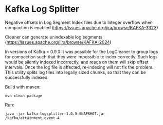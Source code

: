 Kafka Log Splitter
==================

Negative offsets in Log Segment Index files due to Integer overflow when compaction is enabled
(https://issues.apache.org/jira/browse/KAFKA-3323)

Cleaner can generate unindexable log segments
(https://issues.apache.org/jira/browse/KAFKA-2024)

In versions of Kafka < 0.9.0 it was possible for the LogCleaner to group logs for compaction such that they 
were impossible to index correctly.  Such logs would be silently indexed incorrectly, and reads on them will
skip offset intervals.  Once the log file is affected, re-indexing will not fix the problem. This utility splits 
log files into legally sized chunks, so that they can be successfully indexed.

Build with maven:

`mvn clean package`

Run:

`java -jar kafka-logsplitter-1.0.0-SNAPSHOT.jar /kafka/attainment_event-4`


